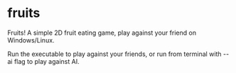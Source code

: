 # fruits
Fruits! A simple 2D fruit eating game, play against your friend on Windows/Linux.

Run the executable to play against your friends, or run from terminal with --ai flag to play against AI.
